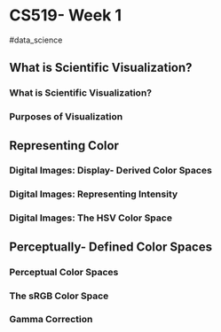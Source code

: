 # CS519- Week 1

#data_science 

## What is Scientific Visualization?

### What is Scientific Visualization?

### Purposes of Visualization

## Representing Color

### Digital Images: Display- Derived Color Spaces

### Digital Images: Representing Intensity

### Digital Images: The HSV Color Space

## Perceptually- Defined Color Spaces

### Perceptual Color Spaces

### The sRGB Color Space

### Gamma Correction